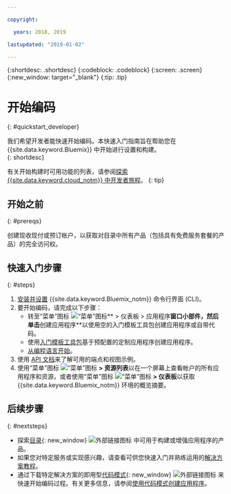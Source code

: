 ```yaml
---

copyright:

  years: 2018, 2019

lastupdated: "2019-01-02"

---
```


{:shortdesc: .shortdesc}
{:codeblock: .codeblock}
{:screen: .screen}
{:new_window: target="_blank"}
{:tip: .tip}

# 开始编码 
{: #quickstart_developer}

我们希望开发者能快速开始编码。本快速入门指南旨在帮助您在 {{site.data.keyword.Bluemix}} 中开始进行设置和构建。  
{: shortdesc}

有关开始构建时可用功能的列表，请参阅[探索 {{site.data.keyword.cloud_notm}} 中开发者旅程](/docs/overview/dev-journey.html#dev-journey)。
{: tip}

## 开始之前
{: #prereqs}

创建现收现付或预订帐户，以获取对目录中所有产品（包括具有免费服务套餐的产品）的完全访问权。 

## 快速入门步骤
{: #steps}
 
1. [安装并设置](/docs/home/tools) {{site.data.keyword.Bluemix_notm}} 命令行界面 (CLI)。 
2. 要开始编码，请完成以下步骤：
    * 转至“菜单”图标 ![“菜单”图标](../icons/icon_hamburger.svg)** > 仪表板 > 应用程序**窗口小部件，然后单击**创建应用程序**以使用空的入门模板工具包创建应用程序或自带代码。
    * 使用[入门模板工具包](/docs/apps/tutorials/tutorial_starter-kit.html)基于预配置的定制应用程序创建应用程序。 
    * [从编程语言开始](/docs/home/build)。 
3. 使用 [API 文档](https://{DomainName}/apidocs)来了解可用的端点和视图示例。
4. 使用“菜单”图标 ![“菜单”图标](../icons/icon_hamburger.svg) **> 资源列表**以在一个屏幕上查看帐户的所有应用程序和资源，或者使用“菜单”图标 ![“菜单”图标](../icons/icon_hamburger.svg) **> 仪表板**以获取 {{site.data.keyword.Bluemix_notm}} 环境的概览摘要。

## 后续步骤
{: #nextsteps}

* 探索[目录](https://{DomainName}/catalog){: new_window} ![外部链接图标](../icons/launch-glyph.svg) 中可用于构建或增强应用程序的产品。
* 如果您对特定服务或实现感兴趣，请查看可供您快速入门并熟练运用的[解决方案教程](/docs/tutorials/index.html#tutorials)。
* 通过下载特定解决方案的即用型[代码模式](https://developer.ibm.com/patterns/){: new_window} ![外部链接图标](../icons/launch-glyph.svg "外部链接图标") 来快速开始编码过程。有关更多信息，请参阅[使用代码模式创建应用程序](/docs/apps/tutorials/tutorial_code-pattern.html)。




